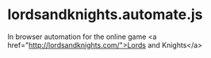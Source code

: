 lordsandknights.automate.js
===========================

In browser automation for the online game &lt;a href="http://lordsandknights.com/">Lords and Knights&lt;/a>
